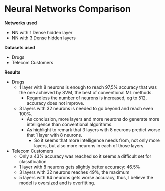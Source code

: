# Neural Networks Comparison

**Networks used**   
- NN with 1 Dense hidden layer
- NN with 3 Dense hidden layers 

**Datasets used**   
- Drugs
- Telecom Customers

**Results**
- Drugs
	+ 1 layer with 8 neurons is enough to reach 97,5% accuracy that was the one achieved by SVM, the best of conventional ML methods.
        + Regardless the number of neurons is increased, eg to 512, accuracy does not improve.
	+ 3 layers with 32 neurons is needed to go beyond and reach even 100%. 
        + As conclusion, more layers and more neurons do generate more intelligence than conventional algorithms.
        + As highlight to remark that 3 layers with 8 neurons predict worse that 1 layer with 8 neurons.
        	- So it seems that more intelligence needs from, not only more layers, but also more neurons in each of those layers. 
- Telecom Customers
	+ Only a 43% accuracy was reached so it seems a difficult set for classification
	+ 1 layer with 8 neurons gets slightly better accuracy: 46.5%
	+ 3 layers with 32 neurons reaches 49%, the maximum
	+ 5 layers with 64 neurons gets worse accuracy, thus, I believe the model is oversized and is overfitting.
